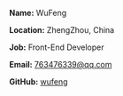 <!--
 * @Author: WuFeng <763467339@qq.com>
 * @Date: 2024-07-13 17:18:55
 * @LastEditTime: 2024-07-15 14:15:56
 * @LastEditors: WuFeng <763467339@qq.com>
 * @Description: 
 * @FilePath: \wufeng\src\about\me.md
 * Copyright 版权声明
-->
**Name:** WuFeng

**Location:** ZhengZhou, China

**Job:** Front-End Developer

**Email:** 763476339@qq.com

**GitHub:**  [wufeng](https://github.com/likewufeng)